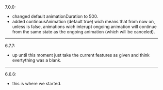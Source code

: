 7.0.0:  
- changed default animationDuration to 500.
- added continousAnimation (default true) wich means that from now on, unless is false, animations wich interupt ongoing animation will continue from the same state as the ongoing animation (which will be canceled). 

---

6.7.7:  
- up until this moment just take the current features as given and think evertything was a blank.

---
6.6.6:  
- this is where we started.